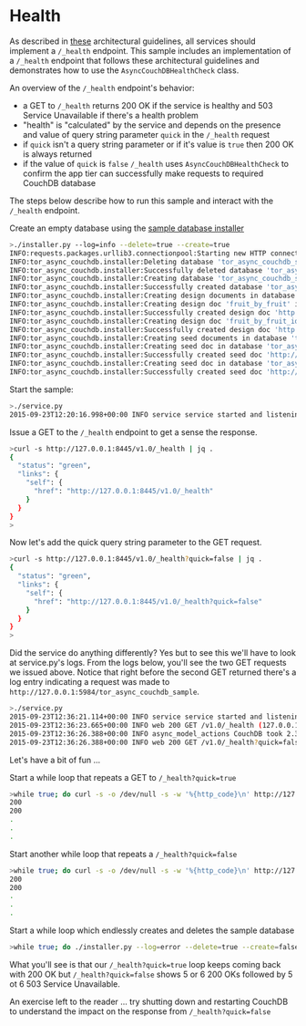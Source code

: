 # Health
As described in [these](https://github.com/simonsdave/microservice-architecture)
architectural guidelines, all services should implement a ```/_health```
endpoint.
This sample includes an implementation of a ```/_health``` endpoint that
follows these architectural guidelines and demonstrates how to use
the ```AsyncCouchDBHealthCheck``` class.

An overview of the ```/_health``` endpoint's behavior:

* a GET to ```/_health``` returns 200 OK if the service is healthy
and 503 Service Unavailable if there's a health problem
* "health" is "calculated" by the service and depends on the presence
and value of query string parameter ```quick``` in the ```/_health``` request
* if ```quick``` isn't a query string parameter or if it's value is
```true``` then 200 OK is always returned
* if the value of ```quick``` is
```false``` ```/_health``` uses ```AsyncCouchDBHealthCheck``` to confirm
the app tier can successfully make requests to required CouchDB database

The steps below describe how to run this sample and
interact with the ```/_health``` endpoint.

Create an empty database using the [sample database installer](../db_installer)

```bash
>./installer.py --log=info --delete=true --create=true
INFO:requests.packages.urllib3.connectionpool:Starting new HTTP connection (1): 127.0.0.1
INFO:tor_async_couchdb.installer:Deleting database 'tor_async_couchdb_sample' on 'http://127.0.0.1:5984'
INFO:tor_async_couchdb.installer:Successfully deleted database 'tor_async_couchdb_sample' on 'http://127.0.0.1:5984'
INFO:tor_async_couchdb.installer:Creating database 'tor_async_couchdb_sample' on 'http://127.0.0.1:5984'
INFO:tor_async_couchdb.installer:Successfully created database 'tor_async_couchdb_sample' on 'http://127.0.0.1:5984'
INFO:tor_async_couchdb.installer:Creating design documents in database 'tor_async_couchdb_sample' on 'http://127.0.0.1:5984'
INFO:tor_async_couchdb.installer:Creating design doc 'fruit_by_fruit' in database 'tor_async_couchdb_sample' on 'http://127.0.0.1:5984' from file '/Users/dave.simons/tor-async-couchdb/samples/db_installer/design_docs/fruit_by_fruit.json'
INFO:tor_async_couchdb.installer:Successfully created design doc 'http://127.0.0.1:5984/tor_async_couchdb_sample/_design/fruit_by_fruit'
INFO:tor_async_couchdb.installer:Creating design doc 'fruit_by_fruit_id' in database 'tor_async_couchdb_sample' on 'http://127.0.0.1:5984' from file '/Users/dave.simons/tor-async-couchdb/samples/db_installer/design_docs/fruit_by_fruit_id.json'
INFO:tor_async_couchdb.installer:Successfully created design doc 'http://127.0.0.1:5984/tor_async_couchdb_sample/_design/fruit_by_fruit_id'
INFO:tor_async_couchdb.installer:Creating seed documents in database 'tor_async_couchdb_sample' on 'http://127.0.0.1:5984'
INFO:tor_async_couchdb.installer:Creating seed doc in database 'tor_async_couchdb_sample' on 'http://127.0.0.1:5984' from file '/Users/dave.simons/tor-async-couchdb/samples/db_installer/seed_docs/apple.json'
INFO:tor_async_couchdb.installer:Successfully created seed doc 'http://127.0.0.1:5984/tor_async_couchdb_sample/05d4d63d0f0338cebd34f97a8600041d' from '/Users/dave.simons/tor-async-couchdb/samples/db_installer/seed_docs/apple.json'
INFO:tor_async_couchdb.installer:Creating seed doc in database 'tor_async_couchdb_sample' on 'http://127.0.0.1:5984' from file '/Users/dave.simons/tor-async-couchdb/samples/db_installer/seed_docs/conflicts.json'
INFO:tor_async_couchdb.installer:Successfully created seed doc 'http://127.0.0.1:5984/tor_async_couchdb_sample/05d4d63d0f0338cebd34f97a86000769' from '/Users/dave.simons/tor-async-couchdb/samples/db_installer/seed_docs/conflicts.json'
```

Start the sample:

```bash
>./service.py
2015-09-23T12:20:16.998+00:00 INFO service service started and listening on http://127.0.0.1:8445 talking to database http://127.0.0.1:5984/tor_async_couchdb_sample
```

Issue a GET to the ```/_health``` endpoint to get a sense the response.

```bash
>curl -s http://127.0.0.1:8445/v1.0/_health | jq .
{
  "status": "green",
  "links": {
    "self": {
      "href": "http://127.0.0.1:8445/v1.0/_health"
    }
  }
}
>
```

Now let's add the quick query string parameter to the GET request.

```bash
>curl -s http://127.0.0.1:8445/v1.0/_health?quick=false | jq .
{
  "status": "green",
  "links": {
    "self": {
      "href": "http://127.0.0.1:8445/v1.0/_health?quick=false"
    }
  }
}
>
```

Did the service do anything differently? Yes but to see this we'll have
to look at service.py's logs. From the logs below, you'll see the two
GET requests we issued above. Notice that right before the second GET
returned there's a log entry indicating a request was made to
```http://127.0.0.1:5984/tor_async_couchdb_sample```.

```bash
>./service.py
2015-09-23T12:36:21.114+00:00 INFO service service started and listening on http://127.0.0.1:8445 talking to database http://127.0.0.1:5984/tor_async_couchdb_sample
2015-09-23T12:36:23.665+00:00 INFO web 200 GET /v1.0/_health (127.0.0.1) 0.99ms
2015-09-23T12:36:26.388+00:00 INFO async_model_actions CouchDB took 2.32 ms to respond with 200 to 'GET' against >>>http://127.0.0.1:5984/tor_async_couchdb_sample/<<< - timing detail: q=0.68 ms n=0.02 ms c=0.24 ms p=0.28 ms s=1.40 ms t=1.88 ms r=0.00 ms
2015-09-23T12:36:26.388+00:00 INFO web 200 GET /v1.0/_health?quick=false (127.0.0.1) 3.80ms
```

Let's have a bit of fun ...

Start a while loop that repeats a GET to ```/_health?quick=true```

```bash
>while true; do curl -s -o /dev/null -s -w '%{http_code}\n' http://127.0.0.1:8445/v1.0/_health?quick=true; sleep 1; done
200
200
.
.
.
```

Start another while loop that repeats a ```/_health?quick=false```

```bash
>while true; do curl -s -o /dev/null -s -w '%{http_code}\n' http://127.0.0.1:8445/v1.0/_health?quick=false; sleep 1; done
200
200
.
.
.
```

Start a while loop which endlessly creates and deletes the sample database

```bash
>while true; do ./installer.py --log=error --delete=true --create=false; sleep 5; ./installer.py --log=error --delete=false --create=true; sleep 5; done
```

What you'll see is that our ```/_health?quick=true``` loop keeps coming
back with 200 OK but ```/_health?quick=false``` shows 5 or 6 200 OKs followed
by 5 ot 6 503 Service Unavailable.

An exercise left to the reader ... try shutting down and restarting CouchDB
to understand the impact on the response from ```/_health?quick=false```
